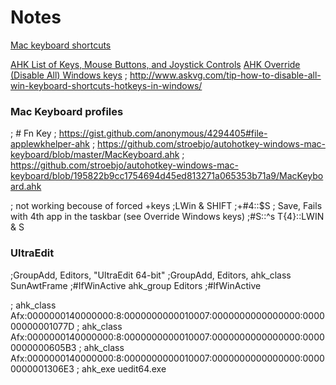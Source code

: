 # Notes


[Mac keyboard shortcuts](https://support.apple.com/en-us/HT201236)

[AHK List of Keys, Mouse Buttons, and Joystick Controls](https://autohotkey.com/docs/KeyList.htm)
[AHK Override (Disable All) Windows keys](https://autohotkey.com/docs/misc/Override.htm)
; http://www.askvg.com/tip-how-to-disable-all-win-keyboard-shortcuts-hotkeys-in-windows/

### Mac Keyboard profiles ###
; # Fn Key
; https://gist.github.com/anonymous/4294405#file-applewkhelper-ahk
; https://github.com/stroebjo/autohotkey-windows-mac-keyboard/blob/master/MacKeyboard.ahk
; https://github.com/stroebjo/autohotkey-windows-mac-keyboard/blob/195822b9cc1754694d45ed813271a065353b71a9/MacKeyboard.ahk



; not working becouse of forced <win>+keys
;LWin & SHIFT
;+#4::$S
; Save, Fails with 4th app in the taskbar (see Override Windows keys)
;#S::^s		T{4}::LWIN & S


### UltraEdit
;GroupAdd, Editors, "UltraEdit 64-bit"
;GroupAdd, Editors, ahk_class SunAwtFrame 
;#IfWinActive ahk_group Editors
;#IfWinActive

; ahk_class Afx:0000000140000000:8:0000000000010007:0000000000000000:000000000001077D
; ahk_class Afx:0000000140000000:8:0000000000010007:0000000000000000:00000000000605B3
; ahk_class Afx:0000000140000000:8:0000000000010007:0000000000000000:00000000001306E3
; ahk_exe uedit64.exe
